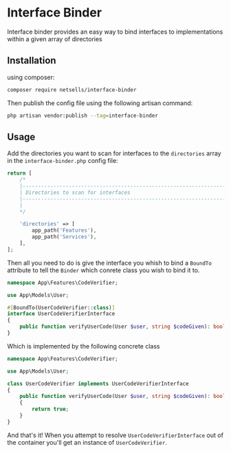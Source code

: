 # Interface Binder
Interface binder provides an easy way to bind interfaces to implementations within a given array of directories

## Installation

using composer:

```bash
composer require netsells/interface-binder
```

Then publish the config file using the following artisan command:
```bash
php artisan vendor:publish --tag=interface-binder
```


## Usage

Add the directories you want to scan for interfaces to the `directories` array in the `interface-binder.php` config file:

```php
return [
    /*
    |--------------------------------------------------------------------------
    | Directories to scan for interfaces
    |--------------------------------------------------------------------------
    |
    */

    'directories' => [
        app_path('Features'),
        app_path('Services'),
    ],
];
```

Then all you need to do is give the interface you whish to bind a `BoundTo` attribute to tell the `Binder` which conrete class you wish to bind it to.

```php
namespace App\Features\CodeVerifier;

use App\Models\User;

#[BoundTo(UserCodeVerifier::class)]
interface UserCodeVerifierInterface
{
    public function verifyUserCode(User $user, string $codeGiven): bool;
}

```

Which is implemented by the following concrete class

```php
namespace App\Features\CodeVerifier;

use App\Models\User;

class UserCodeVerifier implements UserCodeVerifierInterface
{
    public function verifyUserCode(User $user, string $codeGiven): bool
    {
        return true;
    }
}
```

And that's it! When you attempt to resolve `UserCodeVerifierInterface` out of the container you'll get an instance of `UserCodeVerifier`.
